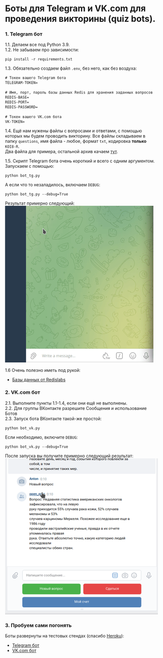 # Боты для Telegram и VK.com для проведения викторины (quiz bots).

### 1. Telegram бот

1.1. Делаем все под Python 3.9.  
1.2. Не забываем про зависимости: 
```shell
pip install -r requirements.txt 
```
1.3. Обязательно создаем файл `.env`, без него, как без воздуха: 
```text
# Токен вашего Telegram бота
TELEGRAM-TOKEN=

# Имя, порт, пароль базы данных Redis для хранения заданных вопросов
REDIS-BASE=
REDIS-PORT=
REDIS-PASSWORD=

# Токен вашего VK.com бота
VK-TOKEN=
```
1.4. Ещё нам нужены файлы с вопросами и ответами, с помощью которых мы будем проводить викторину. 
Все файлы складываем в папку `questions`, имя файла - любое, формат `txt`, кодировка **только** `KOI8-R`.  
Два файла для примера, остальной архив качаем [тут](https://dvmn.org/media/modules_dist/quiz-questions.zip).

1.5. Скрипт Telegram бота очень короткий и всего с одним аргументом. Запускаем с помощью:

```shell
python bot_tg.py
```

А если что то незаладилось, включаем `DEBUG`: 
```shell
python bot_tg.py --debug=True
```
Результат примерно следующий:   
![bot_tg.gif](bot_tg.gif)

1.6 Очень полезно иметь под рукой:  

- [Базы данных от Redislabs](https://redislabs.com/)

### 2. VK.com бот
2.1. Выполните пункты 1.1-1.4, если они ещё не выполнены.  
2.2. Для группы ВКонтакте разрешите Сообщения и использование Ботов  
2.3. Запуск бота ВКонтакте такой-же простой:
```shell
python bot_vk.py
```

Если необходимо, включите `DEBUG`: 
```shell
python bot_vk.py --debug=True
```

После запуска вы получите примерно следующий результат:   
![bot_vk.gif](bot_vk.gif)

### 3. Пробуем сами погонять

Боты развернуты на тестовых стендах (спасибо [Heroku](https://dashboard.heroku.com/)):  
- [Telegram бот](http://t.me/My_DVMN_lessons_bot)
- [VK.com бот](https://vk.com/club207518020)
